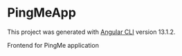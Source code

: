 # PingMeApp

This project was generated with [Angular CLI](https://github.com/angular/angular-cli) version 13.1.2.

Frontend for PingMe application

